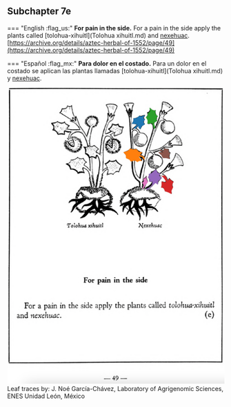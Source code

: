 ## Subchapter 7e  

=== "English :flag_us:"
    **For pain in the side.** For a pain in the side apply the plants called [tolohua-xihuitl](Tolohua xihuitl.md) and [nexehuac](Nexehuac.md).  
    [https://archive.org/details/aztec-herbal-of-1552/page/49](https://archive.org/details/aztec-herbal-of-1552/page/49)  


=== "Español :flag_mx:"
    **Para dolor en el costado.** Para un dolor en el costado se aplican las plantas llamadas [tolohua-xihuitl](Tolohua xihuitl.md) y [nexehuac](Nexehuac.md).  

![N_ID121_p049_02_Nexehuac.png](assets/N_ID121_p049_02_Nexehuac.png)  
Leaf traces by: J. Noé García-Chávez, Laboratory of Agrigenomic Sciences, ENES Unidad León, México  
